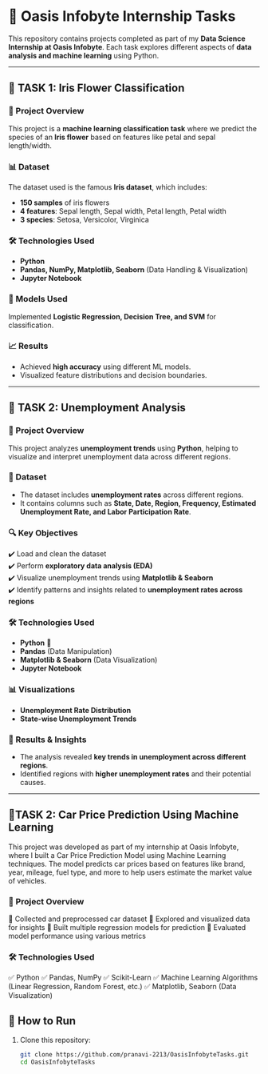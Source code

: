 # 🌟 Oasis Infobyte Internship Tasks  

This repository contains projects completed as part of my **Data Science Internship at Oasis Infobyte**. Each task explores different aspects of **data analysis and machine learning** using Python.  

---

## 🚀 TASK 1: Iris Flower Classification  

### 📌 Project Overview  
This project is a **machine learning classification task** where we predict the species of an **Iris flower** based on features like petal and sepal length/width.  

### 📊 Dataset  
The dataset used is the famous **Iris dataset**, which includes:  
- **150 samples** of iris flowers  
- **4 features**: Sepal length, Sepal width, Petal length, Petal width  
- **3 species**: Setosa, Versicolor, Virginica  

### 🛠️ Technologies Used  
- **Python**  
- **Pandas, NumPy, Matplotlib, Seaborn** (Data Handling & Visualization)  
- **Jupyter Notebook**  

### 🚀 Models Used  
Implemented **Logistic Regression, Decision Tree, and SVM** for classification.  

### 📈 Results  
- Achieved **high accuracy** using different ML models.  
- Visualized feature distributions and decision boundaries.  

---

## 🚀 TASK 2: Unemployment Analysis  

### 📌 Project Overview  
This project analyzes **unemployment trends** using **Python**, helping to visualize and interpret unemployment data across different regions.  

### 📂 Dataset  
- The dataset includes **unemployment rates** across different regions.  
- It contains columns such as **State, Date, Region, Frequency, Estimated Unemployment Rate, and Labor Participation Rate**.  

### 🔍 Key Objectives  
✔️ Load and clean the dataset  
✔️ Perform **exploratory data analysis (EDA)**  
✔️ Visualize unemployment trends using **Matplotlib & Seaborn**  
✔️ Identify patterns and insights related to **unemployment rates across regions**  

### 🛠️ Technologies Used  
- **Python** 🐍  
- **Pandas** (Data Manipulation)  
- **Matplotlib & Seaborn** (Data Visualization)  
- **Jupyter Notebook**  

### 📊 Visualizations  
- **Unemployment Rate Distribution**  
- **State-wise Unemployment Trends**   

### 🚀 Results & Insights  
- The analysis revealed **key trends in unemployment across different regions**.  
- Identified regions with **higher unemployment rates** and their potential causes.  

---

## 🚗TASK 2: Car Price Prediction Using Machine Learning
This project was developed as part of my internship at Oasis Infobyte, where I built a Car Price Prediction Model using Machine Learning techniques. The model predicts car prices based on features like brand, year, mileage, fuel type, and more to help users estimate the market value of vehicles.

### 📌 Project Overview
🔹 Collected and preprocessed car dataset
🔹 Explored and visualized data for insights
🔹 Built multiple regression models for prediction
🔹 Evaluated model performance using various metrics

### 🛠️ Technologies Used
✅ Python
✅ Pandas, NumPy
✅ Scikit-Learn
✅ Machine Learning Algorithms (Linear Regression, Random Forest, etc.)
✅ Matplotlib, Seaborn (Data Visualization)

## 📂 How to Run  
1. Clone this repository:  
   ```bash
   git clone https://github.com/pranavi-2213/OasisInfobyteTasks.git
   cd OasisInfobyteTasks
